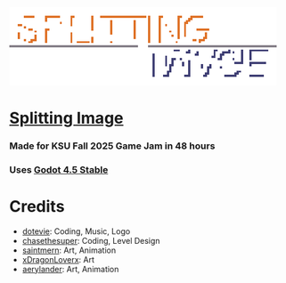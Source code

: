 <style>
    /* https://nullsleep.tumblr.com/post/16417178705/how-to-disable-image-smoothing-in-modern-web */
    img { 
    image-rendering: optimizeSpeed;
    image-rendering: -moz-crisp-edges;          /* Firefox                        */
    image-rendering: -o-crisp-edges;            /* Opera                          */
    image-rendering: -webkit-optimize-contrast; /* Chrome (and eventually Safari) */
    image-rendering: pixelated;                 /* Universal support since 2021   */
    image-rendering: optimize-contrast;         /* CSS3 Proposed                  */
    -ms-interpolation-mode: nearest-neighbor;   /* IE8+                           */

}
</style>

<img src="SourceFiles/logo.png" width="480px" alt="Logo for Splitting Image" />

# [Splitting Image](https://lookingglassgames.itch.io/splitting-image)
### Made for KSU Fall 2025 Game Jam in 48 hours

### Uses [Godot 4.5 Stable](https://godotengine.org/download/archive/4.5-stable/)

# Credits
- [dotevie](https://github.com/dotevie): Coding, Music, Logo
- [chasethesuper](https://github.com/chasethesuper): Coding, Level Design
- [saintmern](https://github.com/saintmern): Art, Animation 
- [xDragonLoverx](https://github.com/xDragonLoverx): Art
- [aerylander](https://github.com/aerylander): Art, Animation